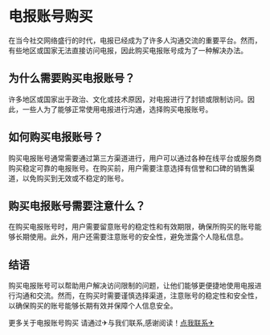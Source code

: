 # 电报账号购买

在当今社交网络盛行的时代，电报已经成为了许多人沟通交流的重要平台。然而，有些地区或国家无法直接访问电报，因此购买电报账号成为了一种解决办法。

## 为什么需要购买电报账号？

许多地区或国家出于政治、文化或技术原因，对电报进行了封锁或限制访问。因此，一些人为了能够正常使用电报进行沟通，选择购买电报账号。

## 如何购买电报账号？

购买电报账号通常需要通过第三方渠道进行，用户可以通过各种在线平台或服务商购买稳定可靠的电报账号。在购买前，用户需要注意选择有信誉和口碑的销售渠道，以免购买到无效或不稳定的账号。

## 购买电报账号需要注意什么？

在购买电报账号时，用户需要留意账号的稳定性和有效期限，确保所购买的账号能够长期使用。此外，用户还需要注意账号的安全性，避免泄露个人隐私信息。

## 结语

购买电报账号可以帮助用户解决访问限制的问题，让他们能够更便捷地使用电报进行沟通和交流。然而，在购买时需要谨慎选择渠道，注意账号的稳定性和安全性，以确保购买的账号能够长期有效并保障个人信息安全。

更多关于电报账号购买 请通过✈与我们联系,感谢阅读！[点我联系✈](https://dev.G208.com)